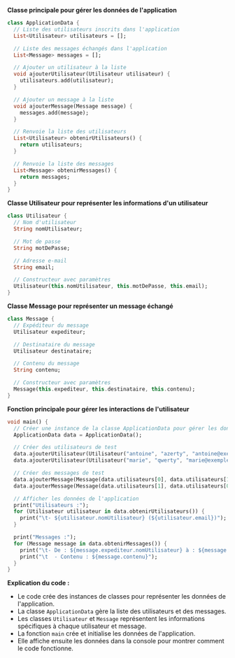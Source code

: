 **Classe principale pour gérer les données de l'application**

```dart
class ApplicationData {
  // Liste des utilisateurs inscrits dans l'application
  List<Utilisateur> utilisateurs = [];

  // Liste des messages échangés dans l'application
  List<Message> messages = [];

  // Ajouter un utilisateur à la liste
  void ajouterUtilisateur(Utilisateur utilisateur) {
    utilisateurs.add(utilisateur);
  }

  // Ajouter un message à la liste
  void ajouterMessage(Message message) {
    messages.add(message);
  }

  // Renvoie la liste des utilisateurs
  List<Utilisateur> obtenirUtilisateurs() {
    return utilisateurs;
  }

  // Renvoie la liste des messages
  List<Message> obtenirMessages() {
    return messages;
  }
}
```

**Classe Utilisateur pour représenter les informations d'un utilisateur**

```dart
class Utilisateur {
  // Nom d'utilisateur
  String nomUtilisateur;

  // Mot de passe
  String motDePasse;

  // Adresse e-mail
  String email;

  // Constructeur avec paramètres
  Utilisateur(this.nomUtilisateur, this.motDePasse, this.email);
}
```

**Classe Message pour représenter un message échangé**

```dart
class Message {
  // Expéditeur du message
  Utilisateur expediteur;

  // Destinataire du message
  Utilisateur destinataire;

  // Contenu du message
  String contenu;

  // Constructeur avec paramètres
  Message(this.expediteur, this.destinataire, this.contenu);
}
```

**Fonction principale pour gérer les interactions de l'utilisateur**

```dart
void main() {
  // Créer une instance de la classe ApplicationData pour gérer les données
  ApplicationData data = ApplicationData();

  // Créer des utilisateurs de test
  data.ajouterUtilisateur(Utilisateur("antoine", "azerty", "antoine@exemple.com"));
  data.ajouterUtilisateur(Utilisateur("marie", "qwerty", "marie@exemple.com"));

  // Créer des messages de test
  data.ajouterMessage(Message(data.utilisateurs[0], data.utilisateurs[1], "Salut Marie !"));
  data.ajouterMessage(Message(data.utilisateurs[1], data.utilisateurs[0], "Bonjour Antoine !"));

  // Afficher les données de l'application
  print("Utilisateurs :");
  for (Utilisateur utilisateur in data.obtenirUtilisateurs()) {
    print("\t- ${utilisateur.nomUtilisateur} (${utilisateur.email})");
  }

  print("Messages :");
  for (Message message in data.obtenirMessages()) {
    print("\t- De : ${message.expediteur.nomUtilisateur} à : ${message.destinataire.nomUtilisateur}");
    print("\t  - Contenu : ${message.contenu}");
  }
}
```

**Explication du code :**

* Le code crée des instances de classes pour représenter les données de l'application.
* La classe `ApplicationData` gère la liste des utilisateurs et des messages.
* Les classes `Utilisateur` et `Message` représentent les informations spécifiques à chaque utilisateur et message.
* La fonction `main` crée et initialise les données de l'application.
* Elle affiche ensuite les données dans la console pour montrer comment le code fonctionne.